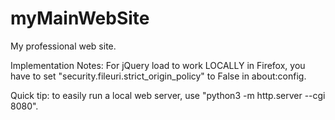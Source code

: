 # myMainWebSite
My professional web site.

Implementation Notes:
For jQuery load to work LOCALLY in Firefox, you have to set "security.fileuri.strict_origin_policy" to False in about:config.

Quick tip: to easily run a local web server, use "python3 -m http.server --cgi 8080".

